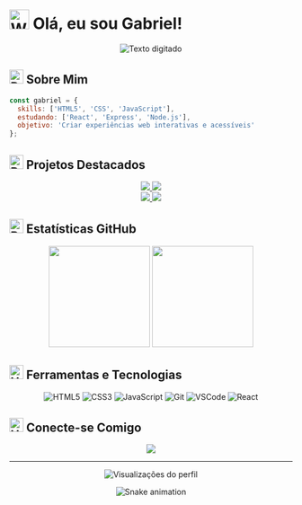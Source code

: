 # <img src="https://raw.githubusercontent.com/Tarikul-Islam-Anik/Animated-Fluent-Emojis/master/Emojis/Hand%20gestures/Waving%20Hand.png" alt="Waving Hand" width="35" height="35" /> Olá, eu sou Gabriel!

<div align="center">
  <img src="https://readme-typing-svg.herokuapp.com/?font=Fira+Code&pause=1000&color=3584E4&size=30&center=true&vCenter=true&width=600&lines=Desenvolvedor+Front-End;REACT+%7C+NODE+%7C+JavaScript;Mestre+em+criar+experiências+web" alt="Texto digitado">
</div>

## <img src="https://raw.githubusercontent.com/Tarikul-Islam-Anik/Animated-Fluent-Emojis/master/Emojis/Objects/Desktop%20Computer.png" alt="Desktop Computer" width="25" height="25" /> Sobre Mim

```javascript
const gabriel = {
  skills: ['HTML5', 'CSS', 'JavaScript'],
  estudando: ['React', 'Express', 'Node.js'],
  objetivo: 'Criar experiências web interativas e acessíveis'
};
```

## <img src="https://raw.githubusercontent.com/Tarikul-Islam-Anik/Animated-Fluent-Emojis/master/Emojis/Objects/Rocket.png" alt="Rocket" width="25" height="25" /> Projetos Destacados

<div align="center">
  <a href="https://github.com/GabrielDevelop777/pedido-via-wpp">
    <img src="https://github-readme-stats.vercel.app/api/pin/?username=GabrielDevelop777&repo=pedido-via-wpp&theme=tokyonight" />
  </a>
  <a href="https://github.com/GabrielDevelop777/gestor-de-tarefas">
    <img src="https://github-readme-stats.vercel.app/api/pin/?username=GabrielDevelop777&repo=gestor-de-tarefas&theme=tokyonight" />
  </a>
</div>

<div align="center">
  <a href="https://github.com/GabrielDevelop777/snake-game">
    <img src="https://github-readme-stats.vercel.app/api/pin/?username=GabrielDevelop777&repo=snake-game&theme=tokyonight" />
  </a>
  <a href="https://github.com/GabrielDevelop777/dev-previsao">
    <img src="https://github-readme-stats.vercel.app/api/pin/?username=GabrielDevelop777&repo=dev-previsao&theme=tokyonight" />
  </a>
</div>

## <img src="https://raw.githubusercontent.com/Tarikul-Islam-Anik/Animated-Fluent-Emojis/master/Emojis/Objects/Bar%20Chart.png" alt="Bar Chart" width="25" height="25" /> Estatísticas GitHub

<div align="center">
  <img height="180em" src="https://github-readme-stats.vercel.app/api?username=GabrielDevelop777&show_icons=true&theme=tokyonight&include_all_commits=true&count_private=true"/>
  <img height="180em" src="https://github-readme-stats.vercel.app/api/top-langs/?username=GabrielDevelop777&layout=compact&langs_count=7&theme=tokyonight"/>
</div>

## <img src="https://raw.githubusercontent.com/Tarikul-Islam-Anik/Animated-Fluent-Emojis/master/Emojis/Objects/Hammer%20and%20Wrench.png" alt="Hammer and Wrench" width="25" height="25" /> Ferramentas e Tecnologias

<div align="center">
  <img src="https://img.shields.io/badge/HTML5-E34F26?style=for-the-badge&logo=html5&logoColor=white" alt="HTML5"/>
  <img src="https://img.shields.io/badge/CSS3-1572B6?style=for-the-badge&logo=css3&logoColor=white" alt="CSS3"/>
  <img src="https://img.shields.io/badge/JavaScript-F7DF1E?style=for-the-badge&logo=javascript&logoColor=black" alt="JavaScript"/>
  <img src="https://img.shields.io/badge/Git-F05032?style=for-the-badge&logo=git&logoColor=white" alt="Git"/>
  <img src="https://img.shields.io/badge/Visual_Studio_Code-007ACC?style=for-the-badge&logo=visual-studio-code&logoColor=white" alt="VSCode"/>
  <img src="https://img.shields.io/badge/React-007ACC?style=for-the-badge&logo=react&logoColor=white" alt="React"/>
</div>

## <img src="https://raw.githubusercontent.com/Tarikul-Islam-Anik/Animated-Fluent-Emojis/master/Emojis/Hand%20gestures/Handshake.png" alt="Handshake" width="25" height="25" /> Conecte-se Comigo

<div align="center">
  <a href="https://linkedin.com/in/gabriel-alexandre-42ab3624a" target="_blank">
    <img src="https://img.shields.io/badge/-LinkedIn-%230077B5?style=for-the-badge&logo=linkedin&logoColor=white" target="_blank">
  </a>
  <!-- Adicione outras redes sociais conforme necessário -->
</div>

---

<div align="center">
  <img src="https://komarev.com/ghpvc/?username=GabrielDevelop777&color=blue&style=flat" alt="Visualizações do perfil"/>

  ![Snake animation](https://github.com/GabrielDevelop777/GabrielDevelop777/blob/output/github-contribution-grid-snake.svg)
</div>
